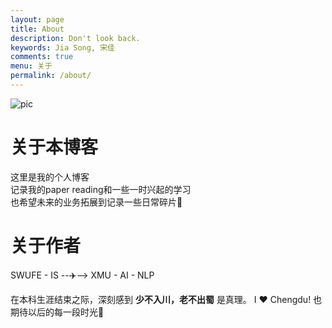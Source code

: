 ```yaml
---
layout: page
title: About
description: Don't look back.
keywords: Jia Song, 宋佳
comments: true
menu: 关于
permalink: /about/
---
```


<!-- 我是马壮，码而生，码而立。

仰慕「优雅编码的艺术」。

坚信熟能生巧，努力改变人生。

## 联系

<ul>
{% for website in site.data.social %}
<li>{{website.sitename }}：<a href="{{ website.url }}" target="_blank">@{{ website.name }}</a></li>
{% endfor %}
{% if site.url contains 'mazhuang.org' %}
<li>
微信公众号：<br />
<img style="height:192px;width:192px;border:1px solid lightgrey;" src="{{ assets_base_url }}/assets/images/qrcode.jpg" alt="闷骚的程序员" />
</li>
{% endif %}
</ul>


## Skill Keywords

{% for skill in site.data.skills %}
### {{ skill.name }}
<div class="btn-inline">
{% for keyword in skill.keywords %}
<button class="btn btn-outline" type="button">{{ keyword }}</button>
{% endfor %}
</div>
{% endfor %} -->


![pic](https://s2.loli.net/2022/06/19/ETQ1Uc6I5qGxnHe.jpg)

# 关于本博客

这里是我的个人博客  
记录我的paper reading和一些一时兴起的学习  
也希望未来的业务拓展到记录一些日常碎片🧩


# 关于作者

SWUFE - IS --✈️--> XMU - AI - NLP


在本科生涯结束之际，深刻感到 **少不入川，老不出蜀** 是真理。
I ❤️ Chengdu!
也期待以后的每一段时光🌊